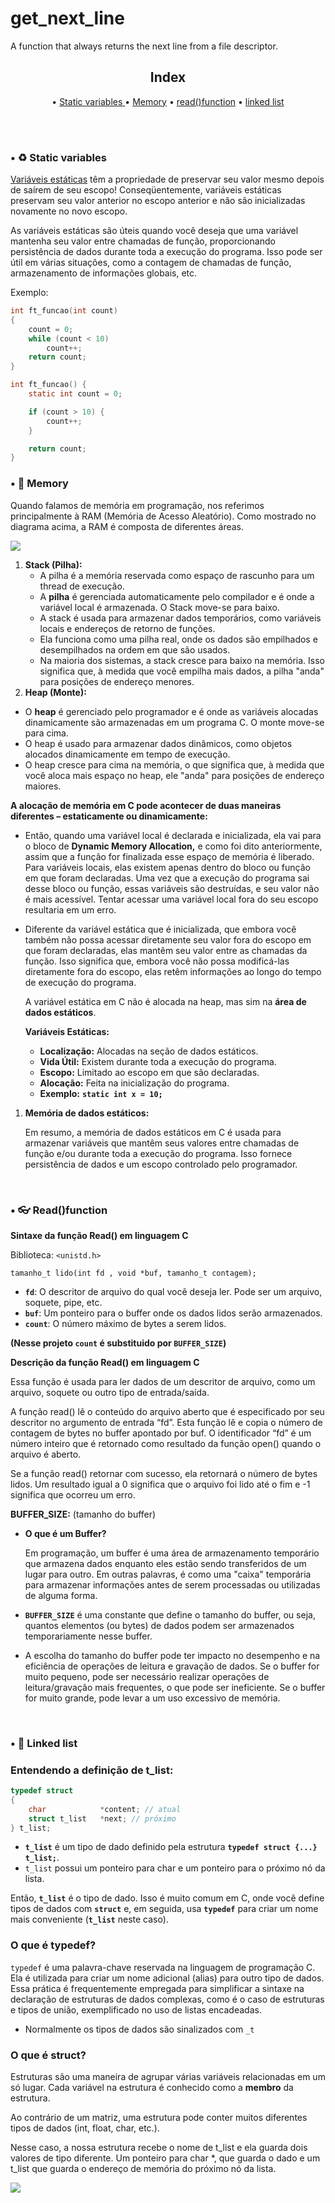 # get_next_line
A function that always returns the next line from a file descriptor.

<h2 align="center" #index> Index </h2>

<p align="center"> • 
  <a href="#Static_variables"> Static variables </a> •
  <a href="#memory">Memory</a> • 
  <a href="#read_function">read()function</a> •
  <a href="#linked_list">linked list</a>
</p><br><br>

<div id="Static_variables"/>
<h3 #Static_variables> • ♻️ Static variables </h3>

[Variáveis estáticas](https://www.geeksforgeeks.org/static-variables-in-c/) têm a propriedade de preservar seu valor mesmo depois de saírem de seu escopo! Conseqüentemente, variáveis estáticas preservam seu valor anterior no escopo anterior e não são inicializadas novamente no novo escopo.

As variáveis estáticas são úteis quando você deseja que uma variável mantenha seu valor entre chamadas de função, proporcionando persistência de dados durante toda a execução do programa. Isso pode ser útil em várias situações, como a contagem de chamadas de função, armazenamento de informações globais, etc.

Exemplo: 

```c
int ft_funcao(int count) 
{
	count = 0;
	while (count < 10) 
		count++;
	return count;
}
```

```c
int ft_funcao() {
    static int count = 0;

    if (count > 10) {
        count++;
    }

    return count;
}
```

<div id="memory"/>
<h3 #memory> • 🐘 Memory </h3> 

Quando falamos de memória em programação, nos referimos principalmente à RAM (Memória de Acesso Aleatório). Como mostrado no diagrama acima, a RAM é composta de diferentes áreas.

<img src="https://github.com/kmirim/get_next_line/assets/132582320/34494edb-c756-47c7-9e91-d553eec96dc2" />

1. **Stack (Pilha):**
    - A pilha é a memória reservada como espaço de rascunho para um thread de execução.
    - A **pilha** é gerenciada automaticamente pelo compilador e é onde a variável local é armazenada. O Stack move-se para baixo.
    - A stack é usada para armazenar dados temporários, como variáveis locais e endereços de retorno de funções.
    - Ela funciona como uma pilha real, onde os dados são empilhados e desempilhados na ordem em que são usados.
    - Na maioria dos sistemas, a stack cresce para baixo na memória. Isso significa que, à medida que você empilha mais dados, a pilha "anda" para posições de endereço menores.
2. **Heap (Monte):**
- O **heap** é gerenciado pelo programador e é onde as variáveis alocadas dinamicamente são armazenadas em um programa C. O monte move-se para
cima.
- O heap é usado para armazenar dados dinâmicos, como objetos alocados dinamicamente em tempo de execução.
- O heap cresce para cima na memória, o que significa que, à medida que você aloca mais espaço no heap, ele "anda" para posições de endereço maiores.

**A alocação de memória em C pode acontecer de duas maneiras diferentes – estaticamente ou dinamicamente:**

- Então, quando uma variável local é declarada e inicializada, ela vai para o bloco de ****************Dynamic Memory Allocation,**************** e como foi dito anteriormente, assim que a função for finalizada esse espaço de memória é liberado. Para variáveis locais, elas existem apenas dentro do bloco ou função em que foram declaradas. Uma vez que a execução do programa sai desse bloco ou função, essas variáveis são destruídas, e seu valor não é mais acessível. Tentar acessar uma variável local fora do seu escopo resultaria em um erro.
- Diferente da variável estática que é inicializada, que embora você também não possa acessar diretamente seu valor fora do escopo em que foram declaradas, elas mantêm seu valor entre as chamadas da função. Isso significa que, embora você não possa modificá-las diretamente fora do escopo, elas retêm informações ao longo do tempo de execução do programa.
    
    A variável estática em C não é alocada na heap, mas sim na **área de dados estáticos**.
    
    **Variáveis Estáticas:**
    
    - **Localização:** Alocadas na seção de dados estáticos.
    - **Vida Útil:** Existem durante toda a execução do programa.
    - **Escopo:** Limitado ao escopo em que são declaradas.
    - **Alocação:** Feita na inicialização do programa.
    - **Exemplo:** **`static int x = 10;`**
1. **Memória de dados estáticos:** 
    
    Em resumo, a memória de dados estáticos em C é usada para armazenar variáveis que mantêm seus valores entre chamadas de função e/ou durante toda a execução do programa. Isso fornece persistência de dados e um escopo controlado pelo programador.

<div id="read_function"/>
<br><h3 #read_function> • 👓 Read()function </h3>
  
**Sintaxe da função Read() em linguagem C**

Biblioteca: `<unistd.h>`

`tamanho_t lido(int fd , void *buf, tamanho_t contagem);`

- **`fd`**: O descritor de arquivo do qual você deseja ler. Pode ser um arquivo, soquete, pipe, etc.
- **`buf`**: Um ponteiro para o buffer onde os dados lidos serão armazenados.
- **`count`**: O número máximo de bytes a serem lidos.

**(Nesse projeto `count` é substituido por `BUFFER_SIZE`)**

**Descrição da função Read() em linguagem C**

Essa função é usada para ler dados de um descritor de arquivo, como um arquivo, soquete ou outro tipo de entrada/saída.

A função read() lê o conteúdo do arquivo aberto que é especificado por seu descritor no argumento de entrada “fd”. Esta função lê e copia o número de contagem de bytes no buffer apontado por buf. O identificador “fd” é um número inteiro que é retornado como resultado da função open() quando o arquivo é aberto.

Se a função read() retornar com sucesso, ela retornará o número de bytes lidos. Um resultado igual a 0 significa que o arquivo foi lido até o fim e -1 significa que ocorreu um erro.

**BUFFER_SIZE:**
(tamanho do buffer)

- **O que é um Buffer?**
    
    Em programação, um buffer é uma área de armazenamento temporário que armazena dados enquanto eles estão sendo transferidos de um lugar para outro. Em outras palavras, é como uma "caixa" temporária para armazenar informações antes de serem processadas ou utilizadas de alguma forma.
    
- **`BUFFER_SIZE`** é uma constante que define o tamanho do buffer, ou seja, quantos elementos (ou bytes) de dados podem ser armazenados temporariamente nesse buffer.
- A escolha do tamanho do buffer pode ter impacto no desempenho e na eficiência de operações de leitura e gravação de dados. Se o buffer for muito pequeno, pode ser necessário realizar operações de leitura/gravação mais frequentes, o que pode ser ineficiente. Se o buffer for muito grande, pode levar a um uso excessivo de memória.

<div id="linked_list"/>
<br><h3 #linked_list> • 🔗 Linked list </h3>

### Entendendo a definição de t_list:

```c
typedef struct
{
	char			*content; // atual
	struct t_list	*next; // próximo
} t_list;
```

- **`t_list`** é um tipo de dado definido pela estrutura **`typedef struct {...} t_list;`**.
- `t_list` possui um ponteiro para char e um ponteiro para o próximo nó da lista.

Então, **`t_list`** é o tipo de dado. Isso é muito comum em C, onde você define tipos de dados com **`struct`** e, em seguida, usa **`typedef`** para criar um nome mais conveniente (**`t_list`** neste caso).

### O que é typedef? 

`typedef` é uma palavra-chave reservada na linguagem de programação C. Ela é utilizada para criar um nome adicional (alias) para outro tipo de dados. Essa prática é frequentemente empregada para simplificar a sintaxe na declaração de estruturas de dados complexas, como é o caso de estruturas e tipos de união, exemplificado no uso de listas encadeadas.

- Normalmente os tipos de dados são sinalizados com `_t`

### O que é struct?

Estruturas são uma maneira de agrupar várias variáveis relacionadas em um só lugar. Cada variável na estrutura é conhecido como a **membro** da estrutura.

Ao contrário de um matriz, uma estrutura pode conter muitos diferentes tipos de dados (int, float, char, etc.).

Nesse caso, a nossa estrutura recebe o nome de t_list e ela guarda dois valores de tipo diferente. Um ponteiro para char *, que guarda o dado e um t_list que guarda o endereço de memória do próximo nó da lista.

<img src="https://github.com/kmirim/get_next_line/assets/132582320/655d9fe5-8be1-43f0-9522-3f5d1355859e" />

